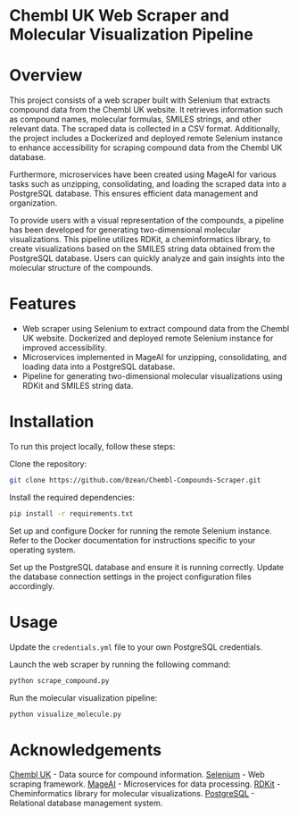 # Chembl UK Web Scraper and Molecular Visualization Pipeline

# Overview
This project consists of a web scraper built with Selenium that extracts compound data from the Chembl UK website. It retrieves information such as compound names, molecular formulas, SMILES strings, and other relevant data. The scraped data is collected in a CSV format. Additionally, the project includes a Dockerized and deployed remote Selenium instance to enhance accessibility for scraping compound data from the Chembl UK database.

Furthermore, microservices have been created using MageAI for various tasks such as unzipping, consolidating, and loading the scraped data into a PostgreSQL database. This ensures efficient data management and organization.

To provide users with a visual representation of the compounds, a pipeline has been developed for generating two-dimensional molecular visualizations. This pipeline utilizes RDKit, a cheminformatics library, to create visualizations based on the SMILES string data obtained from the PostgreSQL database. Users can quickly analyze and gain insights into the molecular structure of the compounds.

# Features
- Web scraper using Selenium to extract compound data from the Chembl UK website.
Dockerized and deployed remote Selenium instance for improved accessibility.
- Microservices implemented in MageAI for unzipping, consolidating, and loading data into a PostgreSQL database.
- Pipeline for generating two-dimensional molecular visualizations using RDKit and SMILES string data.

# Installation
To run this project locally, follow these steps:

Clone the repository:

```bash
git clone https://github.com/0zean/Chembl-Compounds-Scraper.git
```
Install the required dependencies:
```bash
pip install -r requirements.txt
```

Set up and configure Docker for running the remote Selenium instance. Refer to the Docker documentation for instructions specific to your operating system.

Set up the PostgreSQL database and ensure it is running correctly. Update the database connection settings in the project configuration files accordingly.

# Usage
Update the `credentials.yml` file to your own PostgreSQL credentials.

Launch the web scraper by running the following command:
```bash
python scrape_compound.py
```

Run the molecular visualization pipeline:

```bash
python visualize_molecule.py
```

# Acknowledgements
[<u>Chembl UK</u>](https://www.ebi.ac.uk/chembl/) - Data source for compound information.
[<u>Selenium</u>](https://www.selenium.dev/) - Web scraping framework.
[<u>MageAI</u>](https://www.mage.ai/) - Microservices for data processing.
[<u>RDKit</u>](https://www.rdkit.org/) - Cheminformatics library for molecular visualizations.
[<u>PostgreSQL</u>](https://www.postgresql.org/) - Relational database management system.
